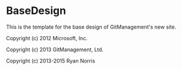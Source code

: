 BaseDesign
==========

This is the template for the base design of GitManagement's new site.











Copyright (c) 2012 Microsoft, Inc.

Copyright (c) 2013 GitManagement, Ltd.

Copyright (c) 2013-2015 Ryan Norris

